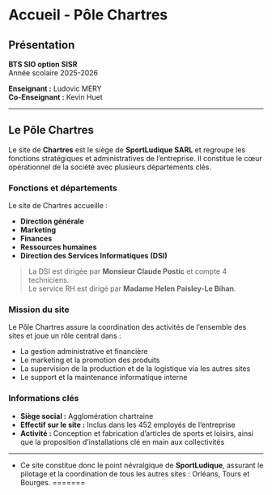 # Accueil - Pôle Chartres 

## Présentation

**BTS SIO option SISR**  
Année scolaire 2025-2026  

**Enseignant :** Ludovic MERY  
**Co-Enseignant :** Kevin Huet  

---

## Le Pôle Chartres

Le site de **Chartres** est le siège de **SportLudique SARL** et regroupe les fonctions stratégiques et administratives de l’entreprise. Il constitue le cœur opérationnel de la société avec plusieurs départements clés.

### Fonctions et départements

Le site de Chartres accueille :

- **Direction générale**  
- **Marketing**  
- **Finances**  
- **Ressources humaines**  
- **Direction des Services Informatiques (DSI)**

> La DSI est dirigée par **Monsieur Claude Postic** et compte 4 techniciens.  
> Le service RH est dirigé par **Madame Helen Paisley-Le Bihan**.

### Mission du site

Le Pôle Chartres assure la coordination des activités de l’ensemble des sites et joue un rôle central dans :

- La gestion administrative et financière  
- Le marketing et la promotion des produits  
- La supervision de la production et de la logistique via les autres sites  
- Le support et la maintenance informatique interne  

### Informations clés

- **Siège social :** Agglomération chartraine  
- **Effectif sur le site :** Inclus dans les 452 employés de l’entreprise  
- **Activité :** Conception et fabrication d’articles de sports et loisirs, ainsi que la proposition d’installations clé en main aux collectivités  

---

- Ce site constitue donc le point névralgique de **SportLudique**, assurant le pilotage et la coordination de tous les autres sites : Orléans, Tours et Bourges.
=======

